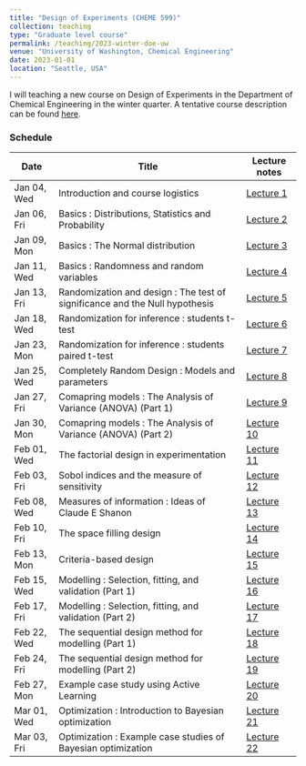 ```yaml
---
title: "Design of Experiments (CHEME 599)"
collection: teaching
type: "Graduate level course"
permalink: /teaching/2023-winter-doe-uw
venue: "University of Washington, Chemical Engineering"
date: 2023-01-01
location: "Seattle, USA"
---
```



I will teaching a new course on Design of Experiments in the Department of Chemical Engineering in the winter quarter. A tentative course description can be found [here](http://kiranvad.github.io/files/teaching/DOE/course_description.pdf). 

### Schedule

| Date | Title|  Lecture notes |
| --------|------ | ------------------------------------------------------------ |
| Jan 04, Wed    | Introduction and course logistics   | [Lecture 1](http://kiranvad.github.io/files/teaching/DOE/lec01/pdf)|
| Jan 06, Fri    | Basics : Distributions, Statistics and Probability   | [Lecture 2](http://kiranvad.github.io/files/teaching/DOE/lec02/pdf)|
| Jan 09, Mon    | Basics : The Normal distribution   | [Lecture 3](http://kiranvad.github.io/files/teaching/DOE/lec03/pdf)|
| Jan 11, Wed    | Basics : Randomness and random variables   | [Lecture 4](http://kiranvad.github.io/files/teaching/DOE/lec04/pdf)|
| Jan 13, Fri    | Randomization and design : The test of significance and the Null hypothesis | [Lecture 5](#)|
| Jan 18, Wed    | Randomization for inference : students t-test   | [Lecture 6](#)|
| Jan 23, Mon    | Randomization for inference : students paired t-test   | [Lecture 7](#)|
| Jan 25, Wed    | Completely Random Design : Models and parameters   | [Lecture 8](#)|
| Jan 27, Fri    | Comapring models :  The Analysis of Variance (ANOVA) (Part 1)   | [Lecture 9](#)|
| Jan 30, Mon    | Comapring models :  The Analysis of Variance (ANOVA) (Part 2)   | [Lecture 10](#)|
| Feb 01, Wed    | The factorial design in experimentation   | [Lecture 11](#)|
| Feb 03, Fri    | Sobol indices and the measure of sensitivity   | [Lecture 12](#)|
| Feb 08, Wed    | Measures of information : Ideas of Claude E Shanon   | [Lecture 13](#)|
| Feb 10, Fri    | The space filling design   | [Lecture 14](#)|
| Feb 13, Mon    | Criteria-based design   | [Lecture 15](#)|
| Feb 15, Wed    | Modelling : Selection, fitting, and validation (Part 1)   | [Lecture 16](#)|
| Feb 17, Fri    | Modelling : Selection, fitting, and validation (Part 2)   | [Lecture 17](#)|
| Feb 22, Wed    | The sequential design method for modelling (Part 1)   | [Lecture 18](#)|
| Feb 24, Fri    | The sequential design method for modelling (Part 2)   | [Lecture 19](#)|
| Feb 27, Mon    | Example case study using Active Learning   | [Lecture 20](#)|
| Mar 01, Wed    | Optimization : Introduction to Bayesian optimization   | [Lecture 21](#)|
| Mar 03, Fri    | Optimization : Example case studies of Bayesian optimization   | [Lecture 22](#)|

